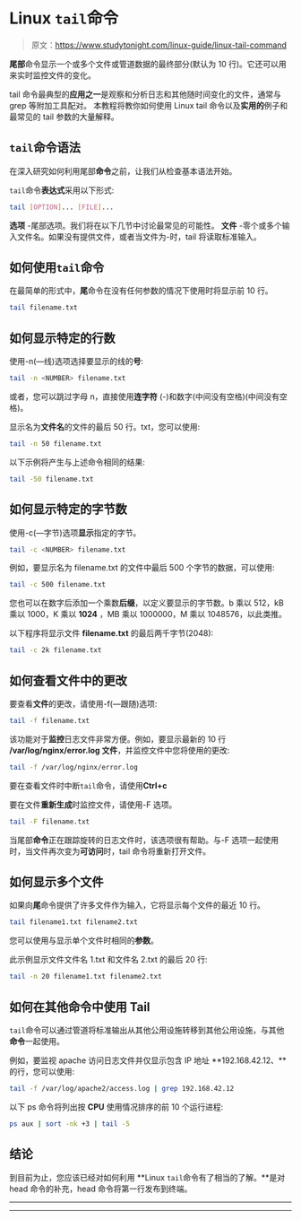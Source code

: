 # Linux `tail`命令

> 原文：<https://www.studytonight.com/linux-guide/linux-tail-command>

**尾部**命令显示一个或多个文件或管道数据的最终部分(默认为 10 行)。它还可以用来实时监控文件的变化。

tail 命令最典型的**应用之一**是观察和分析日志和其他随时间变化的文件，通常与 grep 等附加工具配对。
本教程将教你如何使用 Linux tail 命令以及**实用的**例子和最常见的 tail 参数的大量解释。

## `tail`命令语法

在深入研究如何利用尾部**命令**之前，让我们从检查基本语法开始。

`tail`命令**表达式**采用以下形式:

```sh
tail [OPTION]... [FILE]...
```

**选项** -尾部选项。我们将在以下几节中讨论最常见的可能性。
**文件** -零个或多个输入文件名。如果没有提供文件，或者当文件为-时，tail 将读取标准输入。

## 如何使用`tail`命令

在最简单的形式中，**尾**命令在没有任何参数的情况下使用时将显示前 10 行。

```sh
tail filename.txt
```

## 如何显示特定的行数

使用-n(—线)选项选择要显示的线的**号**:

```sh
tail -n <NUMBER> filename.txt
```

或者，您可以跳过字母 n，直接使用**连字符** (-)和数字(中间没有空格)(中间没有空格)。

显示名为**文件名**的文件的最后 50 行。txt，您可以使用:

```sh
tail -n 50 filename.txt
```

以下示例将产生与上述命令相同的结果:

```sh
tail -50 filename.txt 
```

## 如何显示特定的字节数

使用-c(—字节)选项**显示**指定的字节。

```sh
tail -c <NUMBER> filename.txt 
```

例如，要显示名为 filename.txt 的文件中最后 500 个字节的数据，可以使用:

```sh
tail -c 500 filename.txt
```

您也可以在数字后添加一个乘数**后缀**，以定义要显示的字节数。b 乘以 512，kB 乘以 1000，K 乘以 **1024** ，MB 乘以 1000000，M 乘以 1048576，以此类推。

以下程序将显示文件 **filename.txt** 的最后两千字节(2048):

```sh
tail -c 2k filename.txt 
```

## 如何查看文件中的更改

要查看**文件**的更改，请使用-f(—跟随)选项:

```sh
tail -f filename.txt 
```

该功能对于**监控**日志文件非常方便。例如，要显示最新的 10 行 **/var/log/nginx/error.log 文件**，并监控文件中您将使用的更改:

```sh
tail -f /var/log/nginx/error.log 
```

要在查看文件时中断`tail`命令，请使用**Ctrl+c**

要在文件**重新生成**时监控文件，请使用-F 选项。

```sh
tail -F filename.txt 
```

当尾部**命令**正在跟踪旋转的日志文件时，该选项很有帮助。与-F 选项一起使用时，当文件再次变为**可访问**时，tail 命令将重新打开文件。

## 如何显示多个文件

如果向**尾**命令提供了许多文件作为输入，它将显示每个文件的最近 10 行。

```sh
tail filename1.txt filename2.txt 
```

您可以使用与显示单个文件时相同的**参数**。

此示例显示文件文件名 1.txt 和文件名 2.txt 的最后 20 行:

```sh
tail -n 20 filename1.txt filename2.txt
```

## 如何在其他命令中使用 Tail

`tail`命令可以通过管道将标准输出从其他公用设施转移到其他公用设施，与其他**命令**一起使用。

例如，要监视 apache 访问日志文件并仅显示包含 IP 地址 **192.168.42.12、**的行，您可以使用:

```sh
tail -f /var/log/apache2/access.log | grep 192.168.42.12 
```

以下 ps 命令将列出按 **CPU** 使用情况排序的前 10 个运行进程:

```sh
ps aux | sort -nk +3 | tail -5 
```

## 结论

到目前为止，您应该已经对如何利用 **Linux `tail`命令有了相当的了解。**是对 head 命令的补充，head 命令将第一行发布到终端。

* * *

* * *